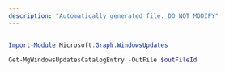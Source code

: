 ```yaml
---
description: "Automatically generated file. DO NOT MODIFY"
---
```


```powershell

Import-Module Microsoft.Graph.WindowsUpdates

Get-MgWindowsUpdatesCatalogEntry -OutFile $outFileId

```